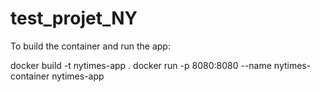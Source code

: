 # test_projet_NY

To build the container and run the app:

docker build -t nytimes-app .
docker run -p 8080:8080 --name nytimes-container nytimes-app
